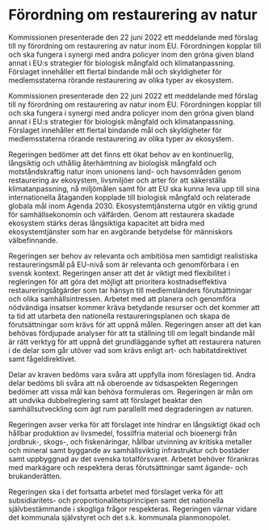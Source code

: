 # Förordning om restaurering av natur

Kommissionen presenterade den 22 juni 2022 ett meddelande med förslag till ny förordning om restaurering av natur inom EU. Förordningen kopplar till och ska fungera i synergi med andra policyer inom den gröna given bland annat i EU:s strategier för biologisk mångfald och klimatanpassning. Förslaget innehåller ett flertal bindande mål och skyldigheter för medlemsstaterna rörande restaurering av olika typer av ekosystem.

Kommissionen presenterade den 22 juni 2022 ett meddelande med förslag till ny förordning om restaurering av natur inom EU. Förordningen kopplar till och ska fungera i synergi med andra policyer inom den gröna given bland annat i EU:s strategier för biologisk mångfald och klimatanpassning. Förslaget innehåller ett flertal bindande mål och skyldigheter för medlemsstaterna rörande restaurering av olika typer av ekosystem.

Regeringen bedömer att det finns ett ökat behov av en kontinuerlig, långsiktig och uthållig återhämtning av biologisk mångfald och motståndskraftig natur inom unionens land- och havsområden genom restaurering av ekosystem, livsmiljöer och arter för att säkerställa klimatanpassning, nå miljömålen samt för att EU ska kunna leva upp till sina internationella åtaganden kopplade till biologisk mångfald och relaterade globala mål inom Agenda 2030. Ekosystemtjänsterna utgör en viktig grund för samhällsekonomin och välfärden. Genom att restaurera skadade ekosystem stärks deras långsiktiga kapacitet att bidra med ekosystemtjänster som har en avgörande betydelse för människors välbefinnande.

Regeringen ser behov av relevanta och ambitiösa men samtidigt realistiska restaureringsmål på EU-nivå som är relevanta och genomförbara i en svensk kontext. Regeringen anser att det är viktigt med flexibilitet i regleringen för att göra det möjligt att prioritera kostnadseffektiva restaureringsåtgärder som tar hänsyn till medlemsländers förutsättningar och olika samhällsintressen. Arbetet med att planera och genomföra nödvändiga insatser kommer kräva betydande resurser och det kommer att ta tid att utarbeta den nationella restaureringsplanen och skapa de förutsättningar som krävs för att uppnå målen. Regeringen anser att det kan behövas fördjupade analyser för att ta ställning till om legalt bindande mål är rätt verktyg för att uppnå det grundläggande syftet att restaurera naturen i de delar som går utöver vad som krävs enligt art- och habitatdirektivet samt fågeldirektivet.

Delar av kraven bedöms vara svåra att uppfylla inom föreslagen tid. Andra delar bedöms bli svåra att nå oberoende av tidsaspekten Regeringen bedömer att vissa mål kan behöva formuleras om. Regeringen är mån om att undvika dubbelreglering samt att förslaget beaktar den samhällsutveckling som ägt rum parallellt med degraderingen av naturen.

Regeringen avser verka för att förslaget inte hindrar en långsiktigt ökad och hållbar produktion av livsmedel, fossilfria material och bioenergi från jordbruk-, skogs-, och fiskenäringar, hållbar utvinning av kritiska metaller och mineral samt byggande av samhällsviktig infrastruktur och bostäder samt uppbyggnad av det svenska totalförsvaret. Arbetet behöver förankras med markägare och respektera deras förutsättningar samt ägande- och brukanderätten.

Regeringen ska i det fortsatta arbetet med förslaget verka för att subsidiaritets- och proportionalitetsprincipen samt det nationella självbestämmande i skogliga frågor respekteras. Regeringen värnar vidare det kommunala självstyret och det s.k. kommunala planmonopolet.
